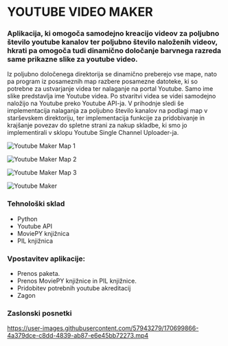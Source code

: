 # YOUTUBE VIDEO MAKER
### Aplikacija, ki omogoča samodejno kreacijo videov za poljubno število youtube kanalov ter poljubno število naloženih videov, hkrati pa omogoča tudi dinamično določanje barvnega razreda same prikazne slike za youtube video.

Iz poljubno določenega direktorija se dinamično preberejo vse mape, nato pa program iz posameznih map razbere posamezne datoteke, ki so potrebne za ustvarjanje videa ter nalaganje na portal Youtube. Samo ime slike predstavlja ime Youtube videa. Po stvaritvi videa se videi samodejno naložijo na Youtube preko Youtube API-ja. V prihodnje sledi še implementacija nalaganja za poljubno število kanalov na podlagi map v starševskem direktoriju, ter implementacija funkcije za pridobivanje in krajšanje povezav do spletne strani za nakup skladbe, ki smo jo implementirali v sklopu Youtube Single Channel Uploader-ja.

![Youtube Maker Map 1](https://user-images.githubusercontent.com/57943279/170698883-42d4b643-8e24-4097-bc54-35d5a0df1290.JPG)

![Youtube Maker Map 2](https://user-images.githubusercontent.com/57943279/170698894-92305921-04e7-482f-b146-201fd493e53e.JPG)

![Youtube Maker Map 3](https://user-images.githubusercontent.com/57943279/170699261-4053be05-8c95-4a4c-96e3-ad0afdf98bf4.JPG)

![Youtube Maker](https://user-images.githubusercontent.com/57943279/170699268-238b1775-0acb-454d-814f-5e332c70fe85.JPG)

### Tehnološki sklad

* Python
* Youtube API 
* MoviePY knjižnica
* PIL knjižnica

### Vpostavitev aplikacije:

* Prenos paketa.
* Prenos MoviePY knjižnice in PIL knjižnice.
* Pridobitev potrebnih youtube akreditacij
* Zagon

### Zaslonski posnetki

https://user-images.githubusercontent.com/57943279/170699866-4a379dce-c8dd-4839-ab87-e6e45bb72273.mp4




